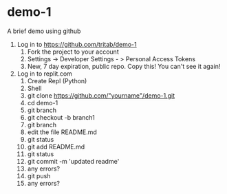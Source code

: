 # demo-1

A brief demo using github

1. Log in to https://github.com/tritab/demo-1
    1. Fork the project to your account
    1. Settings -> Developer Settings - > Personal Access Tokens
    1. New, 7 day expiration, public repo. Copy this! You can't see it again!
1. Log in to replit.com
    1. Create Repl (Python)
    1. Shell
    1. git clone https://github.com/"yourname"/demo-1.git
    1. cd demo-1
    1. git branch
    1. git checkout -b branch1
    1. git branch
    1. edit the file README.md
    1. git status
    1. git add README.md
    1. git status
    1. git commit -m 'updated readme'
    1. any errors?
    1. git push
    1. any errors?

